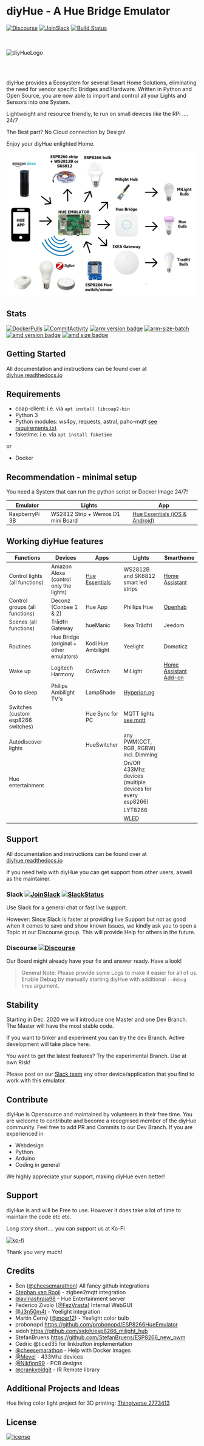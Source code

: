 # diyHue - A Hue Bridge Emulator
[![Discourse](https://img.shields.io/discourse/users?server=https%3A%2F%2Fdiyhue.discourse.group)](https://diyhue.discourse.group) [![JoinSlack](https://img.shields.io/badge/Join%20us-on%20Slack-green.svg)](https://join.slack.com/t/diyhue/shared_invite/enQtNzAwNDE1NDY2MzQxLTljNGMwZmE0OWRhNDIwM2FjOGM1ZTcxNjNmYjc5ZmE3MjZlNmNjMmUzYmRkZjhhOGNjOTc4NzA0MGVkYzE2NWM)  [![Build Status](https://github.com/diyhue/diyHue/workflows/diyHue%20CI%20Build/badge.svg)](https://github.com/diyhue/diyHue/actions)



<!--[![Build Status](https://travis-ci.com/diyhue/diyHue.svg?branch=master)](https://travis-ci.com/diyhue/diyHue)-->
<br></br>
![diyHueLogo](https://diyhue.org/cdn/img/diyHue-Logo.png)

<br></br>


diyHue provides a Ecosystem for several Smart Home Solutions, eliminating the need for vendor specific Bridges and Hardware.
Written in Python and Open Source, you are now able to import and control all your Lights and Sensors into one System.

Lightweight and resource friendly, to run on small devices like the RPi .... 24/7

The Best part? No Cloud connection by Design!

Enjoy your diyHue enlighted Home.
<!-- 
This project emulates a Philips Hue Bridge that is able to control ZigBee lights (using Raspbee module, original Hue Bridge or IKEA Trådfri Gateway), Mi-Light bulbs (using MiLight Hub), Neopixel strips (WS2812B and SK6812) and any cheap ESP8266 based bulb by replacing the firmware with a custom one. It is written in Python and will run on all small devices such as the Raspberry Pi. Arduino sketches are provided for the Hue Dimmer Switch, Hue Tap Switch and Hue Motion Sensor. Lights are two-way synchronized so any change made from original Philips/Trådfri sensors and switches will also be applied to the bridge emulator. -->

![diyHue ecosystem](https://raw.githubusercontent.com/diyhue/diyhue.github.io/master/assets/images/hue-map.png)


## Stats
[![DockerPulls](https://img.shields.io/docker/pulls/diyhue/core.svg)](https://hub.docker.com/r/diyhue/core/)
[![CommitActivity](https://img.shields.io/github/commit-activity/y/diyhue/diyhue.svg)](https://github.com/diyhue/diyHue/commits/master)
[![arm version badge](https://images.microbadger.com/badges/version/diyhue/core:arm.svg)](https://microbadger.com/images/diyhue/core:arm "Get your own version badge on microbadger.com")
[![arm-size-batch](https://images.microbadger.com/badges/image/diyhue/core:arm.svg)](https://microbadger.com/images/diyhue/core:arm "Get your own image badge on microbadger.com")
[![amd version badge](https://images.microbadger.com/badges/version/diyhue/core:amd64.svg)](https://microbadger.com/images/diyhue/core:amd64 "Get your own version badge on microbadger.com")
[![amd size badge](https://images.microbadger.com/badges/image/diyhue/core:amd64.svg)](https://microbadger.com/images/diyhue/core:amd64 "Get your own image badge on microbadger.com")




## Getting Started

All documentation and instructions can be found over at [diyhue.readthedocs.io](https://diyhue.readthedocs.io/)

## Requirements

- coap-client: i.e. via `apt install libcoap2-bin`
- Python 3
- Python modules: ws4py, requests, astral, paho-mqtt [see requirements.txt](./requirements.txt)
- faketime: i.e. via `apt install faketime`

 or

- Docker

## Recommendation - minimal setup
You need a System that can run the python script or Docker Image  24/7!

Emulator | Lights | App
-------- | -------- | ---
RaspberryPi 3B |  WS2812 Strip + Wemos D1 mini Board | [Hue Essentials (iOS & Android)](https://hueessentials.com)




## Working diyHue features
Functions | Devices  | Apps | Lights | Smarthome
--------- | -------  | ---- | ------ | ---------
Control lights (all functions) | Amazon Alexa (control only the lights) | [Hue Essentials](https://hueessentials.com) | WS2812B and SK6812 smart led strips| [Home Assistant](https://homeassistant.io) |
Control groups (all functions) | Deconz (Conbee 1 & 2)  | Hue App| Phillips Hue | [Openhab](https://openhab.org)
Scenes (all functions) | Trådfri Gateway | hueManic | Ikea Trådfri| Jeedom 
Routines | Hue Bridge (original + other emulators) | Kodi Hue Ambilight|  Yeelight  |  Domoticz
Wake up | Logitech Harmony| OnSwitch|   MiLight | [Home Assistant Add-on](https://github.com/MaxBec/hassio-diyHue)
Go to sleep |Philips Ambilight TV's | LampShade|  [Hyperion.ng](https://github.com/hyperion-project/hyperion.ng) |
Switches (custom esp8266 switches) | | Hue Sync for PC|  MQTT lights [see mqtt](https://diyhue.readthedocs.io/en/latest/lights/mqtt.html) | 
Autodiscover lights | | HueSwitcher |  any PWM(CCT, RGB, RGBW) incl. Dimming|
Hue entertainment | |  | On/Off 433Mhz devices (multiple devices for every esp8266) | 
 | || | LYT8266|
 | || | [WLED](https://github.com/aircoookie/wled)|



<!--
- Control lights (all functions)
- Control groups (all functions)
- Scenes (all functions)
- Routines
- Wake up
- Go to sleep
- Switches (custom esp8266 switches)
- Autodiscover lights
- Hue entertainment
  
<!-- ## Working devices and applications
<!--
- Amazon Alexa (control only the lights)
- Logitech Harmony
- Trådfri Gateway
- Hue Bridge (original + other emulators)
- Home Assistant
- Domoticz
- Openhab
- Philips Ambilight TV's
- Kodi Hue Ambilight
- Jeedom
- Hue Sync for PC
- Deconz
- Zigbee2mqtt [see mqtt](https://diyhue.readthedocs.io/en/latest/lights/mqtt.html)

<!-- ## Working smartphone applications -->
<!--
- Hue (official application)
- [Hue Essentials](https://play.google.com/store/apps/details?id=com.superthomaslab.hueessentials) - recommended
- hueManic
- OnSwitch
- HueSwitcher
- LampShade -->

<!-- ## Not working-->
<!--
- Home & Away future from Hue app (requires remote api)
- Google Home (requires remote api)
- Eneco Toon (very likely it uses cloud service detection)-->
  
<!-- ## Supported lights-->
<!--
- WS2812B and SK6812 smart led strips
- MiLight
- Yeelight
- LYT8266
- Phillips Hue
- Ikea Trådfri
- Pwm RGB-CCT
- Pwm RGBW
- Pwm RGB
- Pwm CCT
- Pwm Dimming (up to 6 lights for every esp8266)
- On/Off plugs/lights (up to 6 lights for every esp8266)
- On/Off 433Mhz devices (multiple devices for every esp8266)
- MQTT lights [see mqtt](https://diyhue.readthedocs.io/en/latest/lights/mqtt.html)
- [Hyperion.ng](https://github.com/hyperion-project/hyperion.ng)
- [WLED](https://github.com/aircoookie/wled) -->
  
<!-- ## To Do-->

<!-- - esp8266 alarm horn (+schematic)-->
 <!-- - Alarm (~~email notification~~ + eps8266 horn) -->

## Support  

All documentation and instructions can be found over at [diyhue.readthedocs.io](https://diyhue.readthedocs.io/)

If you need help with diyHue you can get support from other users, aswell as the maintainer.

### Slack [![JoinSlack](https://img.shields.io/badge/Join%20us-on%20Slack-green.svg)](https://join.slack.com/t/diyhue/shared_invite/enQtNzAwNDE1NDY2MzQxLTljNGMwZmE0OWRhNDIwM2FjOGM1ZTcxNjNmYjc5ZmE3MjZlNmNjMmUzYmRkZjhhOGNjOTc4NzA0MGVkYzE2NWM) [![SlackStatus](https://slackinvite.squishedmooo.com/badge.svg?colorB=8ebc06)](https://slackinvite.squishedmooo.com/)
Use Slack for a general chat or fast live support. 

However: Since Slack is faster at providing live Support but not as good when it comes to save and show known Issues, we kindly ask you to open a Topic at our Discourse group. This will provide Help for others in the future.

### Discourse [![Discourse](https://img.shields.io/discourse/users?server=https%3A%2F%2Fdiyhue.discourse.group)](https://diyhue.discourse.group)

Our Board might already have your fix and answer ready. Have a look!


> General Note:
> Please provide some Logs to make it easier for all of us. Enable Debug by manually starting diyHue with additional `--debug true` argument.

## Stability

Starting in Dec. 2020 we will introduce one Master and one Dev Branch. The Master will have the most stable code.

If you want to tinker and experiment you can try the dev Branch. Active development will take place here.

You want to get the latest features? Try the experimental Branch. Use at own Risk!



<!-- All the lights in my house are controlled by this solution so the stability is very important to me as there is no turning back to classic illumination (all switches were replaced with Ikea Trådfri Remotes and holes covered). However, I don't use all the functions, so I'm unable to perform full tests on every change. What I do currently use is Deconz with all Trådfri devices (lights + sensors), Xiaomi Motion Sensor, native ESP8266 bulbs, ESP8266 + WS2812B strips, and Xiaomi YeeLight color bulbs. -->
  
Please post on our [Slack team](https://slackinvite.squishedmooo.com/) any other device/application that you find to work with this emulator.
  
  
<!-- [![Youtube Demo](https://img.youtube.com/vi/c6MsG3oIehY/0.jpg)](https://www.youtube.com/watch?v=c6MsG3oIehY)






<!-- ## qtHue

<!-- You also may want to see my new project [qtHue](https://github.com/mariusmotea/qtHue) that provides a simple user interface for controlling the lights.
![qtHue](https://github.com/mariusmotea/qtHue/blob/master/Screenshot.png?raw=true) -->

## Contribute

diyHue is Opensource and maintained by volunteers in their free time. You are welcome to contribute and become a recognised member of the diyHue community.
Feel free to add PR and Commits to our Dev Branch.
If you are experienced in 
- Webdesign
- Python
- Arduino
- Coding in general

We highly appreciate your support, making diyHue even better!

## Support

diyHue is and will be Free to use. However it does take a lot of time to maintain the code etc etc.

Long story short.... you can support us at Ko-Fi

[![ko-fi](https://ko-fi.com/img/githubbutton_sm.svg)](https://ko-fi.com/R6R54Y1LF)

Thank you very much!

## Credits

- Ben ([@cheesemarathon](https://github.com/cheesemarathon)) All fancy github integrations
- [Stephan van Rooij](https://github.com/svrooij) - zigbee2mqtt integration
- [@avinashraja98](https://github.com/avinashraja98) - Hue Entertainment server
- Federico Zivolo ([@FezVrasta](https://github.com/FezVrasta)) Internal WebGUI
- [@J3n50m4t](https://github.com/J3n50m4t) - Yeelight integration
- Martin Černý ([@mcer12](https://github.com/mcer12)) - Yeelight color bulb
- probonopd https://github.com/probonopd/ESP8266HueEmulator
- sidoh https://github.com/sidoh/esp8266_milight_hub
- StefanBruens https://github.com/StefanBruens/ESP8266_new_pwm
- Cédric @ticed35 for linkbutton implementation
- [@cheesemarathon](https://github.com/cheesemarathon) - Help with Docker images
- [@Mevel](https://github.com/Mevel) - 433Mhz devices
- [@Nikfinn99](https://github.com/Nikfinn99) - PCB designs
- [@crankyoldgit](https://github.com/crankyoldgit) - IR Remote library


## Additional Projects and Ideas

Hue living color light project for 3D printing: [Thingiverse 2773413](https://www.thingiverse.com/thing:2773413)


## License

[![license](https://img.shields.io/badge/license-GPLv3%2FApache%202.0%2FCC%20BY--SA%204.0-blue.svg)](https://github.com/diyhue/diyHue/blob/master/LICENSE.md)
